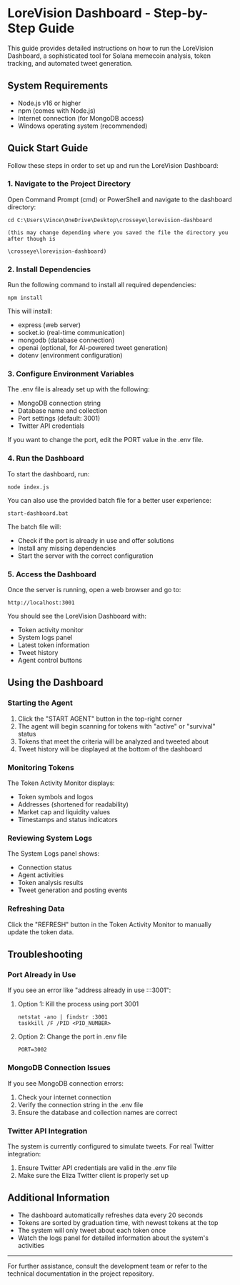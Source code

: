 # LoreVision Dashboard - Step-by-Step Guide

This guide provides detailed instructions on how to run the LoreVision Dashboard, a sophisticated tool for Solana memecoin analysis, token tracking, and automated tweet generation.

## System Requirements

- Node.js v16 or higher
- npm (comes with Node.js)
- Internet connection (for MongoDB access)
- Windows operating system (recommended)

## Quick Start Guide

Follow these steps in order to set up and run the LoreVision Dashboard:

### 1. Navigate to the Project Directory

Open Command Prompt (cmd) or PowerShell and navigate to the dashboard directory:

```
cd C:\Users\Vince\OneDrive\Desktop\crosseye\lorevision-dashboard

(this may change depending where you saved the file the directory you after though is

\crosseye\lorevision-dashboard)
```

### 2. Install Dependencies

Run the following command to install all required dependencies:

```
npm install
```

This will install:

- express (web server)
- socket.io (real-time communication)
- mongodb (database connection)
- openai (optional, for AI-powered tweet generation)
- dotenv (environment configuration)

### 3. Configure Environment Variables

The .env file is already set up with the following:

- MongoDB connection string
- Database name and collection
- Port settings (default: 3001)
- Twitter API credentials

If you want to change the port, edit the PORT value in the .env file.

### 4. Run the Dashboard

To start the dashboard, run:

```
node index.js
```

You can also use the provided batch file for a better user experience:

```
start-dashboard.bat
```

The batch file will:

- Check if the port is already in use and offer solutions
- Install any missing dependencies
- Start the server with the correct configuration

### 5. Access the Dashboard

Once the server is running, open a web browser and go to:

```
http://localhost:3001
```

You should see the LoreVision Dashboard with:

- Token activity monitor
- System logs panel
- Latest token information
- Tweet history
- Agent control buttons

## Using the Dashboard

### Starting the Agent

1. Click the "START AGENT" button in the top-right corner
2. The agent will begin scanning for tokens with "active" or "survival" status
3. Tokens that meet the criteria will be analyzed and tweeted about
4. Tweet history will be displayed at the bottom of the dashboard

### Monitoring Tokens

The Token Activity Monitor displays:

- Token symbols and logos
- Addresses (shortened for readability)
- Market cap and liquidity values
- Timestamps and status indicators

### Reviewing System Logs

The System Logs panel shows:

- Connection status
- Agent activities
- Token analysis results
- Tweet generation and posting events

### Refreshing Data

Click the "REFRESH" button in the Token Activity Monitor to manually update the token data.

## Troubleshooting

### Port Already in Use

If you see an error like "address already in use :::3001":

1. Option 1: Kill the process using port 3001

   ```
   netstat -ano | findstr :3001
   taskkill /F /PID <PID_NUMBER>
   ```

2. Option 2: Change the port in .env file
   ```
   PORT=3002
   ```

### MongoDB Connection Issues

If you see MongoDB connection errors:

1. Check your internet connection
2. Verify the connection string in the .env file
3. Ensure the database and collection names are correct

### Twitter API Integration

The system is currently configured to simulate tweets. For real Twitter integration:

1. Ensure Twitter API credentials are valid in the .env file
2. Make sure the Eliza Twitter client is properly set up

## Additional Information

- The dashboard automatically refreshes data every 20 seconds
- Tokens are sorted by graduation time, with newest tokens at the top
- The system will only tweet about each token once
- Watch the logs panel for detailed information about the system's activities

---

For further assistance, consult the development team or refer to the technical documentation in the project repository.
